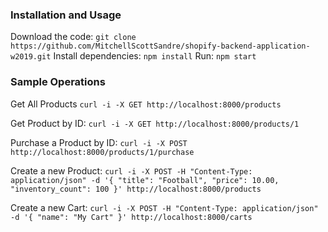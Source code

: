 ### Installation and Usage

Download the code: `git clone https://github.com/MitchellScottSandre/shopify-backend-application-w2019.git`
Install dependencies: `npm install`
Run: `npm start`

### Sample Operations

Get All Products
`curl -i -X GET http://localhost:8000/products`

Get Product by ID:
`curl -i -X GET http://localhost:8000/products/1`

Purchase a Product by ID:
`curl -i -X POST http://localhost:8000/products/1/purchase`

Create a new Product:
`curl -i -X POST -H "Content-Type: application/json" -d '{ "title": "Football", "price": 10.00, "inventory_count": 100 }' http://localhost:8000/products`

Create a new Cart:
`curl -i -X POST -H "Content-Type: application/json" -d '{ "name": "My Cart" }' http://localhost:8000/carts`
